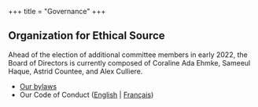 +++
title = "Governance"
+++

## Organization for Ethical Source

Ahead of the election of additional committee members in early 2022, the Board of Directors is currently composed of Coraline Ada Ehmke, Sameeul Haque, Astrid Countee, and Alex Culliere.

* [Our bylaws](/bylaws)
* Our Code of Conduct ([English](/community-code-of-conduct) | [Français](/fr/code-de-conduite))
